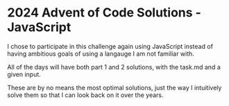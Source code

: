 # 2024 Advent of Code Solutions - JavaScript

I chose to participate in this challenge again using JavaScript instead of having ambitious goals of using a langauge I am not familiar with.

All of the days will have both part 1 and 2 solutions, with the task.md and a given input.

These are by no means the most optimal solutions, just the way I intuitively solve them so that I can look back on it over the years.
